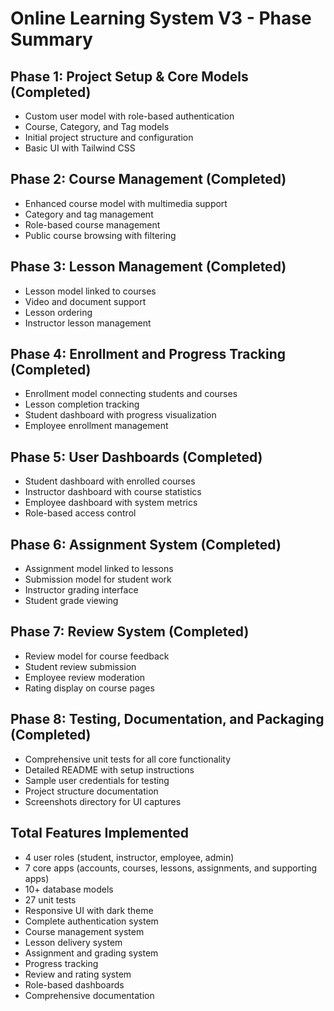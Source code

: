 # Online Learning System V3 - Phase Summary

## Phase 1: Project Setup & Core Models (Completed)
- Custom user model with role-based authentication
- Course, Category, and Tag models
- Initial project structure and configuration
- Basic UI with Tailwind CSS

## Phase 2: Course Management (Completed)
- Enhanced course model with multimedia support
- Category and tag management
- Role-based course management
- Public course browsing with filtering

## Phase 3: Lesson Management (Completed)
- Lesson model linked to courses
- Video and document support
- Lesson ordering
- Instructor lesson management

## Phase 4: Enrollment and Progress Tracking (Completed)
- Enrollment model connecting students and courses
- Lesson completion tracking
- Student dashboard with progress visualization
- Employee enrollment management

## Phase 5: User Dashboards (Completed)
- Student dashboard with enrolled courses
- Instructor dashboard with course statistics
- Employee dashboard with system metrics
- Role-based access control

## Phase 6: Assignment System (Completed)
- Assignment model linked to lessons
- Submission model for student work
- Instructor grading interface
- Student grade viewing

## Phase 7: Review System (Completed)
- Review model for course feedback
- Student review submission
- Employee review moderation
- Rating display on course pages

## Phase 8: Testing, Documentation, and Packaging (Completed)
- Comprehensive unit tests for all core functionality
- Detailed README with setup instructions
- Sample user credentials for testing
- Project structure documentation
- Screenshots directory for UI captures

## Total Features Implemented
- 4 user roles (student, instructor, employee, admin)
- 7 core apps (accounts, courses, lessons, assignments, and supporting apps)
- 10+ database models
- 27 unit tests
- Responsive UI with dark theme
- Complete authentication system
- Course management system
- Lesson delivery system
- Assignment and grading system
- Progress tracking
- Review and rating system
- Role-based dashboards
- Comprehensive documentation